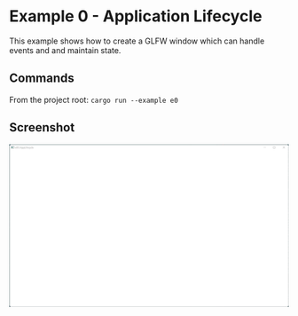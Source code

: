 # Example 0 - Application Lifecycle

This example shows how to create a GLFW window which can handle events and
and maintain state.

## Commands

From the project root: `cargo run --example e0`

## Screenshot

![./Screenshot.jpg](./Screenshot.jpg)
